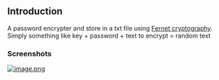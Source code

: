 ## Introduction

A password encrypter and store in a txt file using [Fernet cryptography](https://cryptography.io/en/latest/fernet/). Simply something like key + password + text to encrypt = random text

### Screenshots

[![image.png](https://i.postimg.cc/BZcdzkCm/image.png)](https://postimg.cc/HjnZcSRM)